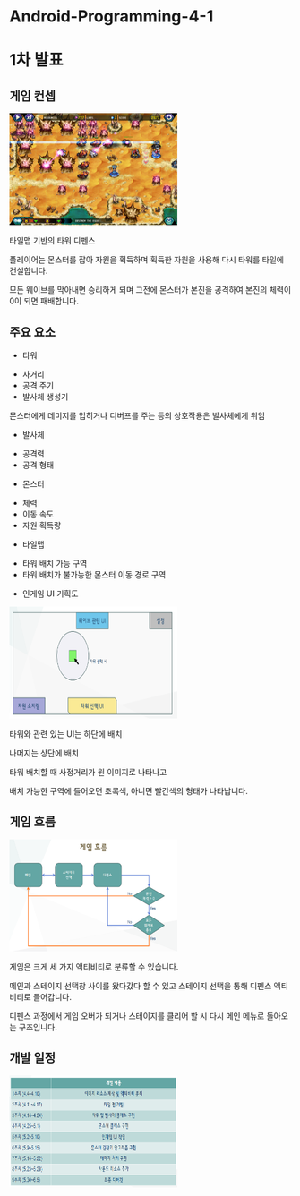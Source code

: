 # Android-Programming-4-1

# 1차 발표

## 게임 컨셉

<img src="/PlanImages/sampleImage.png" width="300px" height="200px"></img>

타일맵 기반의 타워 디펜스

플레이어는  몬스터를 잡아 자원을 획득하며
획득한 자원을 사용해 다시 타워를 타일에 건설합니다.

모든 웨이브를 막아내면 승리하게 되며 그전에 몬스터가 본진을 공격하여 본진의 체력이 0이 되면 패배합니다.

## 주요 요소
* 타워
 - 사거리
 - 공격 주기
 - 발사체 생성기

몬스터에게 데미지를 입히거나 디버프를 주는 등의 상호작용은 발사체에게 위임

* 발사체
 - 공격력
 - 공격 형태

* 몬스터
 - 체력
 - 이동 속도
 - 자원 획득량

* 타일맵
 - 타워 배치 가능 구역
 - 타워 배치가 불가능한 몬스터 이동 경로 구역

* 인게임 UI 기획도

<img src="/PlanImages/ui.png" width="300px" height="200px"></img>
 
타워와 관련 있는 UI는 하단에 배치

나머지는 상단에 배치

타워 배치할 때 사정거리가 원 이미지로 나타나고

배치 가능한 구역에 들어오면 초록색, 아니면 빨간색의 형태가 나타납니다.

##  게임 흐름 

<img src="/PlanImages/gameFlow.png" width="300px" height="200px"></img>

게임은 크게 세 가지 액티비티로 분류할 수 있습니다.

메인과 스테이지 선택창 사이를 왔다갔다 할 수 있고 스테이지 선택을 통해 디펜스 액티비티로 들어갑니다.

디펜스 과정에서 게임 오버가 되거나 스테이지를 클리어 할 시 다시 메인 메뉴로 돌아오는 구조입니다.

## 개발 일정
<img src="/PlanImages/schedule.png" width="300px" height="200px"></img>
